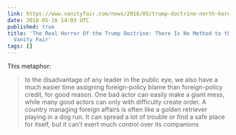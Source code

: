 ```yaml
---
link: https://www.vanityfair.com/news/2018/05/trump-doctrine-north-korea-iran
date: 2018-05-16 14:03 UTC
published: true
title: 'The Real Horror Of the Trump Doctrine: There Is No Method to the Madness |
  Vanity Fair'
tags: []
---
```


This metaphor:

>  to the disadvantage of any leader in the public eye, we also have a much easier time assigning foreign-policy blame than foreign-policy credit, for good reason. One bad actor can easily make a giant mess, while many good actors can only with difficulty create order. A country managing foreign affairs is often like a golden retriever playing in a dog run. It can spread a lot of trouble or find a safe place for itself, but it can’t exert much control over its companions

